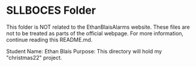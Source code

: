 # SLLBOCES Folder
This folder is NOT related to the EthanBlaisAlarms website. These files are not to be treated as parts of the official webpage. For more information, continue reading this README.md.

Student Name: Ethan Blais
Purpose: This directory will hold my "christmas22" project.